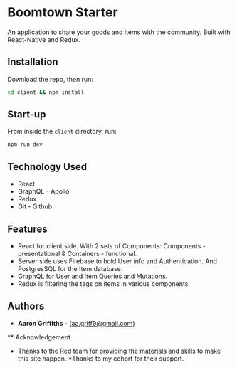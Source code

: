 # Boomtown Starter

An application to share your goods and items with the community. Built with React-Native and Redux.
## Installation

Download the repo, then run:

```bash
cd client && npm install
```

## Start-up

From inside the `client` directory, run:

```bash
npm run dev
```

## Technology Used
* React
* GraphQL - Apollo
* Redux
* Git - Github

## Features
* React for client side. With 2 sets of Components: Components - presentational & Containers - functional.
* Server side uses Firebase to hold User info and Authentication. And PostgresSQL for the Item database.
* GraphQL for User and Item Queries and Mutations.
* Redux is filtering the tags on items in various components.

## Authors
* **Aaron Griffiths** - (aa.griff9@gmail.com)

** Acknowledgement
* Thanks to the Red team for providing the materials and skills to make this site happen.
*Thanks to my cohort for their support.

